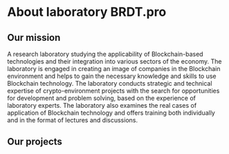 # About laboratory BRDT.pro
## Our mission
A research laboratory studying the applicability of Blockchain-based technologies and their integration into various sectors of the economy.
The laboratory is engaged in creating an image of companies in the Blockchain environment and helps to gain the necessary knowledge and skills to use Blockchain technology. 
The laboratory conducts strategic and technical expertise of crypto-environment projects with the search for opportunities for development and problem solving, based on the experience of laboratory experts. 
The laboratory also examines the real cases of application of Blockchain technology and offers training both individually and in the format of lectures and discussions.
## Our projects
